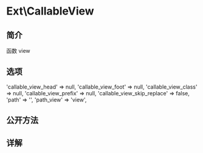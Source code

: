 # Ext\CallableView

## 简介
函数 view
## 选项
'callable_view_head' => null,
'callable_view_foot' => null,
'callable_view_class' => null,
'callable_view_prefix' => null,
'callable_view_skip_replace' => false,
'path' => '',
'path_view' => 'view',
## 公开方法


## 详解

